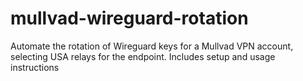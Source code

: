# mullvad-wireguard-rotation
Automate the rotation of Wireguard keys for a Mullvad VPN account, selecting USA relays for the endpoint. Includes setup and usage instructions
